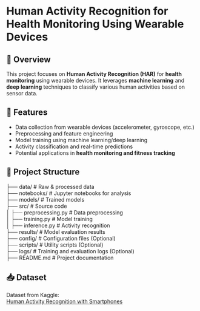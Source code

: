 # Human Activity Recognition for Health Monitoring Using Wearable Devices  

## 📌 Overview  
This project focuses on **Human Activity Recognition (HAR)** for **health monitoring** using wearable devices. It leverages **machine learning** and **deep learning** techniques to classify various human activities based on sensor data.  

## 🚀 Features  
- Data collection from wearable devices (accelerometer, gyroscope, etc.)  
- Preprocessing and feature engineering  
- Model training using machine learning/deep learning  
- Activity classification and real-time predictions  
- Potential applications in **health monitoring and fitness tracking**  

## 📂 Project Structure  

 ├── data/ # Raw & processed data </br>
 ├── notebooks/ # Jupyter notebooks for analysis </br>
 ├── models/ # Trained models </br>
 ├── src/ # Source code </br>
 │ ├── preprocessing.py # Data preprocessing </br>
 │ ├── training.py # Model training </br>
 │ ├── inference.py # Activity recognition </br>
 ├── results/ # Model evaluation results </br>
 ├── config/             # Configuration files (Optional)  </br>
 ├── scripts/            # Utility scripts (Optional)  </br>
 ├── logs/               # Training and evaluation logs (Optional)  </br>
 ├── README.md # Project documentation


## 📥 Dataset
Dataset from Kaggle:  
[Human Activity Recognition with Smartphones](https://www.kaggle.com/datasets/uciml/human-activity-recognition-with-smartphones)  
 